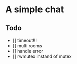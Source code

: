 # A simple chat

## Todo

- [] timeout!!!
- [] multi rooms
- [] handle error
- [] rwmutex instand of mutex